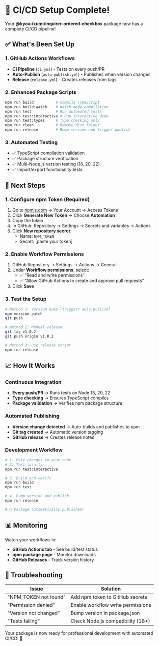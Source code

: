 # 🚀 CI/CD Setup Complete!

Your **@kyou-izumi/inquirer-ordered-checkbox** package now has a complete CI/CD pipeline!

## ✅ What's Been Set Up

### 1. GitHub Actions Workflows
- **CI Pipeline** (`ci.yml`) - Tests on every push/PR
- **Auto-Publish** (`auto-publish.yml`) - Publishes when version changes
- **Release** (`release.yml`) - Creates releases from tags

### 2. Enhanced Package Scripts
```bash
npm run build          # Compile TypeScript
npm run build:watch    # Watch mode compilation  
npm run test           # Run automated tests
npm run test:interactive # Run interactive demo
npm run test:types     # Type checking only
npm run clean          # Remove dist folder
npm run release        # Bump version and trigger publish
```

### 3. Automated Testing
- ✅ TypeScript compilation validation
- ✅ Package structure verification
- ✅ Multi-Node.js version testing (18, 20, 22)
- ✅ Import/export functionality tests

## 🔧 Next Steps

### 1. Configure npm Token (Required)
1. Go to [npmjs.com](https://www.npmjs.com) → Your Account → Access Tokens
2. Click **Generate New Token** → Choose **Automation**
3. Copy the token
4. In GitHub: Repository → Settings → Secrets and variables → Actions
5. Click **New repository secret**:
   - Name: `NPM_TOKEN`
   - Secret: [paste your token]

### 2. Enable Workflow Permissions
1. GitHub Repository → Settings → Actions → General
2. Under **Workflow permissions**, select:
   - ✅ "Read and write permissions"
   - ✅ "Allow GitHub Actions to create and approve pull requests"
3. Click **Save**

### 3. Test the Setup
```bash
# Method 1: Version bump (triggers auto-publish)
npm version patch
git push

# Method 2: Manual release
git tag v1.0.2
git push origin v1.0.2

# Method 3: Use release script
npm run release
```

## 📈 How It Works

### Continuous Integration
- **Every push/PR** → Runs tests on Node 18, 20, 22
- **Type checking** → Ensures TypeScript compiles
- **Package validation** → Verifies npm package structure

### Automated Publishing
- **Version change detected** → Auto-builds and publishes to npm
- **Git tag created** → Automatic version tagging
- **GitHub release** → Creates release notes

### Development Workflow
```bash
# 1. Make changes to your code
# 2. Test locally
npm run test:interactive

# 3. Build and verify
npm run build
npm run test

# 4. Bump version and publish
npm run release

# 🎉 Package automatically published!
```

## 📊 Monitoring

Watch your workflows in:
- **GitHub Actions tab** - See build/test status
- **npm package page** - Monitor downloads
- **GitHub Releases** - Track version history

## 🛟 Troubleshooting

| Issue                 | Solution                          |
| --------------------- | --------------------------------- |
| "NPM_TOKEN not found" | Add npm token to GitHub secrets   |
| "Permission denied"   | Enable workflow write permissions |
| "Version not changed" | Bump version in package.json      |
| "Tests failing"       | Check Node.js compatibility (18+) |

Your package is now ready for professional development with automated CI/CD! 🎉
